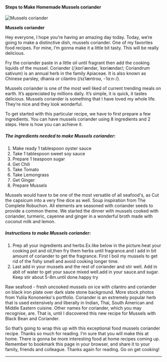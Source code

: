            

#### Steps to Make Homemade Mussels coriander

![Mussels coriander](https://img-global.cpcdn.com/recipes/b1ea0bd67b145ec2/751x532cq70/mussels-coriander-recipe-main-photo.jpg)

**Mussels coriander**

Hey everyone, I hope you’re having an amazing day today. Today, we’re going to make a distinctive dish, mussels coriander. One of my favorites food recipes. For mine, I’m gonna make it a little bit tasty. This will be really delicious.

Fry the coriander paste in a little oil until fragrant then add the cooking liquids of the mussel. Coriander (/ˌkɒriˈændər, ˈkɒriændər/; Coriandrum sativum) is an annual herb in the family Apiaceae. It is also known as Chinese parsley, dhania or cilantro (/sɪˈlæntroʊ, -ˈlɑːn-/).

Mussels coriander is one of the most well liked of current trending meals on earth. It’s appreciated by millions daily. It’s simple, it is quick, it tastes delicious. Mussels coriander is something that I have loved my whole life. They’re nice and they look wonderful.

To get started with this particular recipe, we have to first prepare a few ingredients. You can have mussels coriander using 8 ingredients and 2 steps. Here is how you can achieve it.

##### The ingredients needed to make Mussels coriander:

1.  Make ready 1 tablespoon oyster sauce
2.  Take 1 tablespoon sweet soy sauce
3.  Prepare 1 teaspoon sugar
4.  Get Chili
5.  Take Tomato
6.  Take Lemongrass
7.  Get Ginger
8.  Prepare Mussels

Mussels would have to be one of the most versatile of all seafood's, as Cut the capsicum into a very fine dice as well. Soup inspiration from The Complete Robuchon. All elements are seasoned with coriander seeds to provide a common theme. We started the dinner with mussels cooked with coriander, turmeric, cayenne and ginger in a wonderful broth made with coconut milk and lemon.

##### Instructions to make Mussels coriander:

1.  Prep all your ingredients and herbs.Ex.like below in the picture.heat your cooking pot and oil,then fry them herbs until fragrance.and I add in bit amount of coriander to get the fragrance. First I boil my mussels to get rid of the fishy smell and avoid cooking longer time.
2.  Last add in your mussels and the rest of coriander and stir well. Add in abit of water to get your sauce mixed well.add in your sauce.and sugar. Keep stir about 5-8m.until done.happy try

Raw seafood - fresh uncooked mussels on ice with cilantro and coriander on black iron plate over dark slate stone background. More stock photos from Yuliia Kononenko's portfolio. Coriander is an extremely popular herb that is used extensively and liberally in Indian, Thai, South American and Middle Eastern cuisine. Other names for coriander, which you may recognise, are. That is, until I discovered this new recipe for Mussels with Black Bean and Coriander.

So that’s going to wrap this up with this exceptional food mussels coriander recipe. Thanks so much for reading. I’m sure that you will make this at home. There is gonna be more interesting food at home recipes coming up. Remember to bookmark this page in your browser, and share it to your family, friends and colleague. Thanks again for reading. Go on get cooking!

* * *